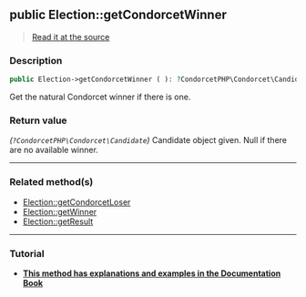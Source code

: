 ## public Election::getCondorcetWinner

> [Read it at the source](https://github.com/julien-boudry/Condorcet/blob/master/src/ElectionProcess/ResultsProcess.php#L180)

### Description    

```php
public Election->getCondorcetWinner ( ): ?CondorcetPHP\Condorcet\Candidate
```

Get the natural Condorcet winner if there is one.
    

### Return value   

*(`?CondorcetPHP\Condorcet\Candidate`)* Candidate object given. Null if there are no available winner.


---------------------------------------

### Related method(s)      

* [Election::getCondorcetLoser](/Docs/api-reference/Election%20Class/Election--getCondorcetLoser.md)    
* [Election::getWinner](/Docs/api-reference/Election%20Class/Election--getWinner.md)    
* [Election::getResult](/Docs/api-reference/Election%20Class/Election--getResult.md)    

---------------------------------------

### Tutorial

* **[This method has explanations and examples in the Documentation Book](https://www.condorcet.io/3.AsPhpLibrary/6.Results/1.WinnerAndLoser)**    
